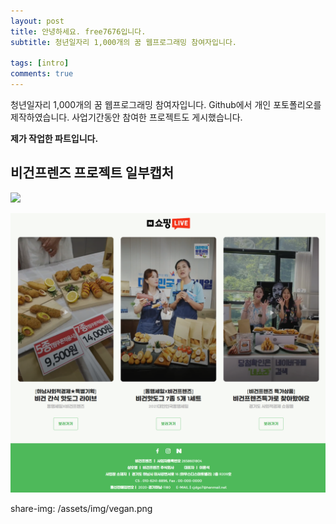 ```yaml
---
layout: post
title: 안녕하세요. free7676입니다.
subtitle: 청년일자리 1,000개의 꿈 웹프로그래밍 참여자입니다.

tags: [intro]
comments: true
---
```


청년일자리 1,000개의 꿈 웹프로그래밍 참여자입니다.
Github에서 개인 포토폴리오를 제작하였습니다.
사업기간동안 참여한 프로젝트도 게시했습니다.

**제가 작업한 파트입니다.**

## 비건프렌즈 프로젝트 일부캡처

<img src="{{ 'assets/img/vegan.png'}}"/>

![Crepe](assets/img/vegan.png)

share-img: /assets/img/vegan.png
